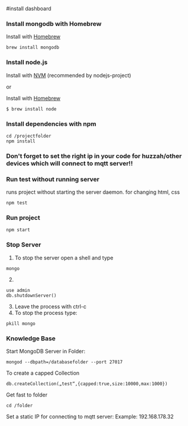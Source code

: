 #install dashboard

### Install mongodb with Homebrew
Install with [Homebrew](https://brew.sh/)
```
brew install mongodb
```

### Install node.js
Install with [NVM](https://github.com/creationix/nvm) (recommended by nodejs-project)

or

Install with [Homebrew](https://brew.sh/)
```
$ brew install node
```

### Install dependencies with npm
```
cd /projectfolder
npm install
```
### Don't forget to set the right ip in your code for huzzah/other devices which will connect to mqtt server!!

### Run test without running server
runs project without starting the server daemon.
for changing html, css
```
npm test
```

### Run project
```
npm start
```


### Stop Server
1.  To stop the server open a shell and type
```
mongo
```
2.
```
use admin
db.shutdownServer()
```
3.  Leave the process with ctrl-c
4.  To stop the process type:
```
pkill mongo
```

### Knowledge Base
Start MongoDB Server in Folder:
```
mongod --dbpath=/databasefolder --port 27017
```

To create a capped Collection
```
db.createCollection(„test“,{capped:true,size:10000,max:1000})
```

Get fast to folder
```
cd /folder
```

Set a static IP for connecting to mqtt server:
Example: 192.168.178.32
